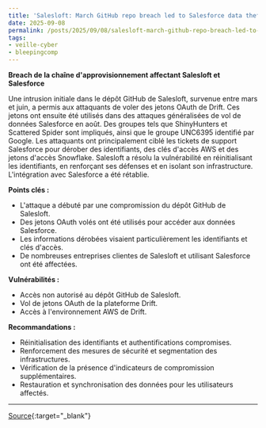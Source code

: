 ```yaml
---
title: 'Salesloft: March GitHub repo breach led to Salesforce data theft attacks'
date: 2025-09-08
permalink: /posts/2025/09/08/salesloft-march-github-repo-breach-led-to-salesforce-data-theft-attacks/
tags:
- veille-cyber
- bleepingcomp
---
```

**Breach de la chaîne d'approvisionnement affectant Salesloft et Salesforce**

Une intrusion initiale dans le dépôt GitHub de Salesloft, survenue entre mars et juin, a permis aux attaquants de voler des jetons OAuth de Drift. Ces jetons ont ensuite été utilisés dans des attaques généralisées de vol de données Salesforce en août. Des groupes tels que ShinyHunters et Scattered Spider sont impliqués, ainsi que le groupe UNC6395 identifié par Google. Les attaquants ont principalement ciblé les tickets de support Salesforce pour dérober des identifiants, des clés d'accès AWS et des jetons d'accès Snowflake. Salesloft a résolu la vulnérabilité en réinitialisant les identifiants, en renforçant ses défenses et en isolant son infrastructure. L'intégration avec Salesforce a été rétablie.

**Points clés :**

*   L'attaque a débuté par une compromission du dépôt GitHub de Salesloft.
*   Des jetons OAuth volés ont été utilisés pour accéder aux données Salesforce.
*   Les informations dérobées visaient particulièrement les identifiants et clés d'accès.
*   De nombreuses entreprises clientes de Salesloft et utilisant Salesforce ont été affectées.

**Vulnérabilités :**

*   Accès non autorisé au dépôt GitHub de Salesloft.
*   Vol de jetons OAuth de la plateforme Drift.
*   Accès à l'environnement AWS de Drift.

**Recommandations :**

*   Réinitialisation des identifiants et authentifications compromises.
*   Renforcement des mesures de sécurité et segmentation des infrastructures.
*   Vérification de la présence d'indicateurs de compromission supplémentaires.
*   Restauration et synchronisation des données pour les utilisateurs affectés.

---
[Source](https://www.bleepingcomputer.com/news/security/salesloft-march-github-repo-breach-led-to-salesforce-data-theft-attacks/){:target="_blank"}
